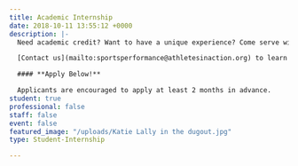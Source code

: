 ```yaml
---
title: Academic Internship
date: 2018-10-11 13:55:12 +0000
description: |-
  Need academic credit? Want to have a unique experience? Come serve with us for the Fall or Spring Semester! Our academic internships focus on leadership and professional development in a faith-based environment. Our team will pour into you spiritually and professionally. Serve at our sports complex. Learn how to integrate sport ministry with your career. Consider an international option for your internship.

  [Contact us](mailto:sportsperformance@athletesinaction.org) to learn more about this opportunity.

  #### **Apply Below!**

  Applicants are encouraged to apply at least 2 months in advance.
student: true
professional: false
staff: false
event: false
featured_image: "/uploads/Katie Lally in the dugout.jpg"
type: Student-Internship

---
```

